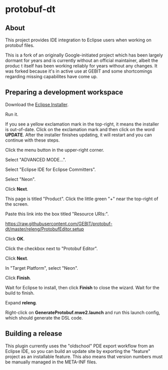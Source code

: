 # protobuf-dt

## About
This project provides IDE integration to Eclipse users when working on protobuf
files. 

This is a fork of an originally Google-initiated project which has been largely dormant for years and is currently without an official maintainer, albeit the produc t itself has been working reliably for years without any changes. It was forked because it's in active use at GEBIT and some shortcomings regarding missing capabilites have come up.

## Preparing a development workspace

Download the [Eclipse Installer](https://eclipse.org/downloads/).

Run it.

If you see a yellow exclamation mark in the top-right, it means the installer
is out-of-date. Click on the exclamation mark and then click on the word
**UPDATE**. After the installer finishes updating, it will restart and you can
continue with these steps.

Click the menu button in the upper-right corner.

Select "ADVANCED MODE...".

Select "Eclipse IDE for Eclipse Committers".

Select "Neon".

Click **Next**.

This page is titled "Product". Click the little green "+" near the top-right of
the screen.

Paste this link into the box titled "Resource URIs:".

https://raw.githubusercontent.com/GEBIT/protobuf-dt/master/releng/ProtobufEditor.setup

Click **OK**.

Click the checkbox next to "Protobuf Editor".

Click **Next**.

In "Target Platform", select "Neon".

Click **Finish**.

Wait for Eclipse to install, then click **Finish** to close the wizard. Wait for
the build to finish.

Expand **releng**.

Right-click on **GenerateProtobuf.mwe2.launch** and run this launch config, which should generate the DSL code.

## Building a release

This plugin currently uses the "oldschool" PDE export workflow from an Eclipse IDE, so you can build an update site by exporting the "feature" project as an installable feature. This also means that version numbers must be manually managed in the META-INF files.